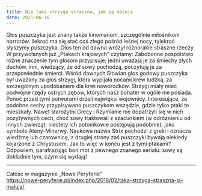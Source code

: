 ```yaml
---
title: Nie taka strzyga straszna, jak ją malują
date: 2021-06-16
---
```

Głos puszczyka jest znany także kinomanom, szczególnie miłośnikom horrorów. Ilekroć ma się stać coś złego pośród leśnej nocy, tylekroć słyszymy puszczyka. Głos ten od dawna wróżył różnorakie straszne rzeczy. W przywołanych już „Ptakach krajowych” czytamy: Zabobonne pospólstwo różne znaczenie tym głosom przypisuje; jedni uważają je za śmiechy złych duchów, inni, wiedzący, że od sowy pochodzą, poczytują je za przepowiednie śmierci. Wśród dawnych Słowian głos godowy puszczyka był uważany za głos strzygi, która wypijała nocami krew ludzką, za szczególnym upodobaniem dla krwi noworodków. Strzygi miały mieć podwójne rzędy ostrych zębów, których nasz bohater w ogóle nie posiada. Ponoć przed tymi potworami drżeli najwięksi wojownicy. Interesujące, że podobne cechy przypisywano puszczykom wszędzie, gdzie tylko ptaki te mieszkały. Nawet starożytni Grecy i Rzymianie nie dopatrzyli się w nich pozytywnych cech, choć sowy traktowali z szacunkiem (w odróżnieniu od innych zwierząt; niestety ich potomkowie postępują podobnie), jako symbole Ateny-Minerwy. Naukowa nazwa Strix pochodzi z greki i oznacza wiedźmę lub czarownicę, z drugiej strony zaś puszczyki bywają niekiedy kojarzone z Chrystusem. Jak to więc w końcu jest z tymi ptakami? Odpowiem, parafrazując bon mot z pewnego znanego serialu: sowy są dokładnie tym, czym się wydają!

***

Całość w magazynie „Nowe Peryferie”  
<https://nowe-peryferie.pl/index.php/2018/02/taka-strzyga-straszna-ja-maluja/>